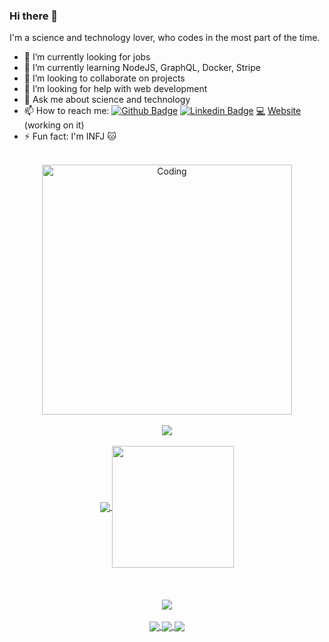 ### Hi there 👋
I'm a science and technology lover, who codes in the most part of the time.

- 🔭 I’m currently looking for jobs
- 🌱 I’m currently learning NodeJS, GraphQL, Docker, Stripe
- 👯 I’m looking to collaborate on projects
- 🤔 I’m looking for help with web development
- 💬 Ask me about science and technology
- 📫 How to reach me: [![Github Badge](https://img.shields.io/badge/-Github-000?style=flat-square&logo=Github&logoColor=white&link=https://www.linkedin.com/in/edmilson-filho)](https://github.com/EdmilsonFerreiraF)
[![Linkedin Badge](https://img.shields.io/badge/-LinkedIn-blue?style=flat-square&logo=Linkedin&logoColor=white&link=https://www.linkedin.com/in/edmilson-filho/)](https://www.linkedin.com/in/edmilson-filho/) [💻](https://edmilsonferreira.netlify.app/) [Website](https://edmilsonferreira.netlify.app/) (working on it)
- ⚡ Fun fact: I'm INFJ :cat:

<br/>

<div width="100%" align="center">
  <img align="center" alt="Coding" width="400" src="https://i1.wp.com/www.cbvinylrecordart.com/blog/wp-content/uploads/2015/06/classic-vinyl.gif?resize=500%2C281">
</div>
<br/>

<div width="100%" align="center">
  <a href="https://git.io/streak-stats">
  <!--   [![GitHub Streak](http://github-readme-streak-stats.herokuapp.com?user=edmilsonferreiraf&theme=radical&date_format=M%20j%5B%2C%20Y%5D)](https://git.io/streak-stats) -->
    <img align="center" src="http://github-readme-streak-stats.herokuapp.com?user=edmilsonferreiraf&theme=radical&date_format=M%20j%5B%2C%20Y%5D" />
  </a>
  <br/><br/>
  <a href="https://github.com/anuraghazra">
    <img align="center" src="https://github-readme-stats.vercel.app/api?username=edmilsonferreiraf&show_icons=true&theme=radical" />
  </a>
  <a href="https://github.com/anuraghazra/github-readme-stats">
    <img align="center" height="195" src="https://github-readme-stats.vercel.app/api/top-langs/?username=edmilsonferreiraf&theme=radical&layout=compact&langs_count=8" />
  </a>
</div>

<br/>
<br/>
<br/>

<div width="100%" align="center">
  <a href="https://github.com/anuraghazra/github-readme-stats">
    <img align="center" src="https://github-readme-stats.vercel.app/api/wakatime/?username=@edmilsonferreiraf" />
  </a>
  <br/>

  <br/>
  <a href="https://github.com/EdmilsonFerreiraF/react_social_media">
    <img align="center" src="https://github-readme-stats.vercel.app/api/pin/?username=edmilsonferreiraf&repo=react_social_media" />
  </a>
  <a href="https://github.com/edmilsonferreiraf/lama-frontend">
    <img align="center" src="https://github-readme-stats.vercel.app/api/pin/?username=edmilsonferreiraf&repo=lama-frontend" />
  </a>
  <a href="https://github.com/edmilsonferreiraf/loja-virtual">
    <img align="center" src="https://github-readme-stats.vercel.app/api/pin/?username=edmilsonferreiraf&repo=loja-virtual" />
  </a>
</div>
